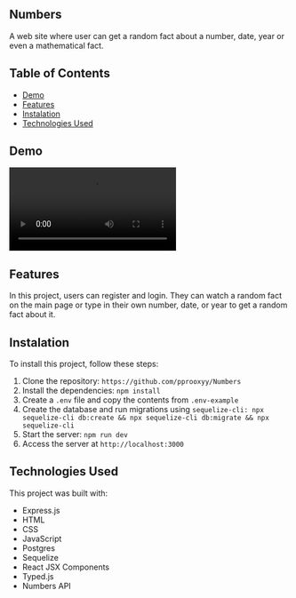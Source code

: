 ## Numbers

A web site where user can get a random fact about a number, date, year or even a mathematical fact.

## Table of Contents

- [Demo](#Demo)
- [Features](#Features)
- [Instalation](#Instalation)
- [Technologies Used](#Technologies-Used)

## Demo

![Demo-Gif](public/assets/gif.mp4)

## Features

In this project, users can register and login. They can watch a random fact on the main page or type in their own number, date, or year to get a random fact about it.

## Instalation

To install this project, follow these steps:

1. Clone the repository: `https://github.com/pprooxyy/Numbers`
2. Install the dependencies: `npm install`
3. Create a `.env` file and copy the contents from `.env-example`
4. Create the database and run migrations using `sequelize-cli: npx sequelize-cli db:create && npx sequelize-cli db:migrate && npx sequelize-cli`
5. Start the server: `npm run dev`
6. Access the server at `http://localhost:3000`

## Technologies Used

This project was built with:

- Express.js
- HTML
- CSS
- JavaScript
- Postgres
- Sequelize
- React JSX Components
- Typed.js
- Numbers API
